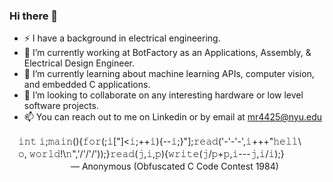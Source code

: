 ### Hi there 👋
- ⚡ I have a background in electrical engineering.
- 🔭 I’m currently working at BotFactory as an Applications, Assembly, & Electrical Design Engineer.
- 🌱 I’m currently learning about machine learning APIs, computer vision, and embedded C applications.
- 👯 I’m looking to collaborate on any interesting hardware or low level software projects.
- 📫 You can reach out to me on Linkedin or by email at mr4425@nyu.edu


　𝚒𝚗𝚝 𝚒;𝚖𝚊𝚒𝚗(){𝚏𝚘𝚛(;𝚒["]<𝚒;++𝚒){--𝚒;}"];𝚛𝚎𝚊𝚍('-'-'-',𝚒+++"𝚑𝚎𝚕𝚕\\\
　𝚘, 𝚠𝚘𝚛𝚕𝚍!\𝚗",'/'/'/'));}𝚛𝚎𝚊𝚍(𝚓,𝚒,𝚙){𝚠𝚛𝚒𝚝𝚎(𝚓/𝚙+𝚙,𝚒---𝚓,𝚒/𝚒);}\
 　　　　　　　— Anonymous (Obfuscated C Code Contest 1984)





<!--
**md-raz/md-raz** is a ✨ _special_ ✨ repository because its `README.md` (this file) appears on your GitHub profile.

Here are some ideas to get you started:

- 🔭 I’m currently working on ...
- 🌱 I’m currently learning ...
- 👯 I’m looking to collaborate on ...
- 🤔 I’m looking for help with ...
- 💬 Ask me about ...
- 📫 How to reach me: ...
- 😄 Pronouns: ...
- ⚡ Fun fact: ...
-->
